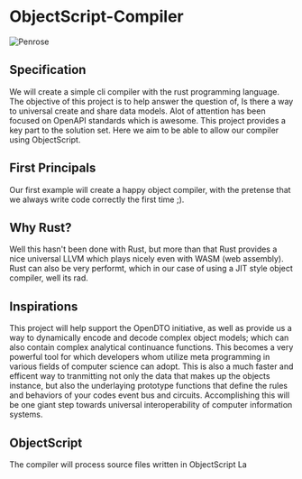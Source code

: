 # ObjectScript-Compiler
![Penrose](https://images-na.ssl-images-amazon.com/images/I/41LxH9EJnFL._AC_SL1000_.jpg)

## Specification

We will create a simple cli compiler with the rust programming language. The objective of this project is to help answer the question of, Is there a way to universal create and share data models. Alot of attention has been focused on OpenAPI standards which is awesome. This project provides a key part to the solution set. Here we aim to be able to allow our compiler using ObjectScript. 

## First Principals
Our first example will create a happy object compiler, with the pretense that we always write code correctly the first time ;). 

## Why Rust?
Well this hasn't been done with Rust, but more than that Rust provides a nice universal LLVM which plays nicely even with WASM (web assembly). Rust can also be very performt, which in our case of using a JIT style object compiler, well its rad.

## Inspirations
This project will  help support the OpenDTO initiative, as well as provide us a way to dynamically encode and decode complex object models;  which can also contain complex analytical continuance functions. This becomes a very powerful tool for which developers whom utilize meta programming in various fields of computer science can adopt. This is also a much faster and efficent way to tranmitting not only the data that makes up the objects instance, but also the underlaying prototype functions that define the rules and behaviors of your codes event bus and circuits. Accomplishing this will be one giant step towards universal interoperability of computer information systems.

## ObjectScript
The compiler will process source files written in ObjectScript La
